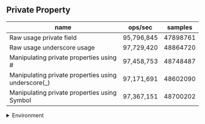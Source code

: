 ## Private Property

|name|ops/sec|samples|
|-|-|-|
|Raw usage private field|95,796,845|47898761|
|Raw usage underscore usage|97,729,420|48864720|
|Manipulating private properties using #|97,458,753|48748487|
|Manipulating private properties using underscore(_)|97,171,691|48602090|
|Manipulating private properties using Symbol|97,367,151|48700202|


<details>
<summary>Environment</summary>

* __Machine:__ linux x64 | 4 vCPUs | 7.6GB Mem
* __Run:__ Thu Sep 04 2025 18:41:45 GMT+0000 (Coordinated Universal Time)
* __Node:__ `v24.7.0`
</details>

<!--
{"environment":{"platform":"linux","arch":"x64","cpus":4,"totalMemory":7.597843170166016},"benchmarks":[{"name":"Raw usage private field","samples":47898761,"opsSec":95796845.86586188},{"name":"Raw usage underscore usage","samples":48864720,"opsSec":97729420.45411591},{"name":"Manipulating private properties using #","samples":48748487,"opsSec":97458753.40575936},{"name":"Manipulating private properties using underscore(_)","samples":48602090,"opsSec":97171691.42234647},{"name":"Manipulating private properties using Symbol","samples":48700202,"opsSec":97367151.75453569}]}-->
